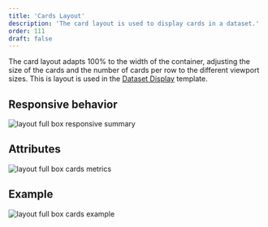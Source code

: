 ```yaml
---
title: 'Cards Layout'
description: 'The card layout is used to display cards in a dataset.'
order: 111
draft: false
---
```


The card layout adapts 100% to the width of the container, adjusting the size of the cards and the number of cards per row to the different viewport sizes. This is layout is used in the [Dataset Display](../../../core-components/dataset-display) template.

## Responsive behavior

![layout full box responsive summary](/images/lexicon/layoutfbcardssummary.jpg)

## Attributes

![layout full box cards metrics](/images/lexicon/layoutfbcardsmetrics.jpg)

## Example

![layout full box cards example](/images/lexicon/layoutfbcardsexample.jpg)
